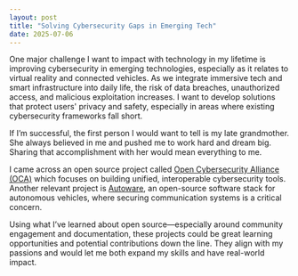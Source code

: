 ```yaml
---
layout: post
title: "Solving Cybersecurity Gaps in Emerging Tech"
date: 2025-07-06
---
```


One major challenge I want to impact with technology in my lifetime is improving cybersecurity in emerging technologies, especially as it relates to virtual reality and connected vehicles. As we integrate immersive tech and smart infrastructure into daily life, the risk of data breaches, unauthorized access, and malicious exploitation increases. I want to develop solutions that protect users' privacy and safety, especially in areas where existing cybersecurity frameworks fall short.

If I’m successful, the first person I would want to tell is my late grandmother. She always believed in me and pushed me to work hard and dream big. Sharing that accomplishment with her would mean everything to me.

I came across an open source project called [Open Cybersecurity Alliance (OCA)](https://github.com/opencybersecurityalliance) which focuses on building unified, interoperable cybersecurity tools. Another relevant project is [Autoware](https://github.com/autowarefoundation/autoware.ai), an open-source software stack for autonomous vehicles, where securing communication systems is a critical concern.

Using what I’ve learned about open source—especially around community engagement and documentation, these projects could be great learning opportunities and potential contributions down the line. They align with my passions and would let me both expand my skills and have real-world impact.
